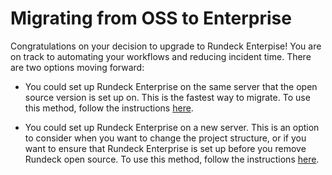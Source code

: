 # Migrating from OSS to Enterprise

Congratulations on your decision to upgrade to Rundeck Enterpise! You are on track to automating your workflows and reducing incident time. There are two options moving forward:
* You could set up Rundeck Enterprise on the same server that the open source version is set up on. This is the fastest way to migrate. To use this method, follow the instructions [here](oss-to-enterprise-migration-same.md).

* You could set up Rundeck Enterprise on a new server. This is an option to consider when you want to change the project structure, or if you want to ensure that Rundeck Enterprise is set up before you remove Rundeck open source. To use this method, follow the instructions [here](oss-to-enterprise-migration-new.md).

